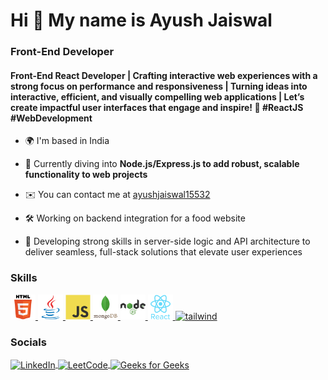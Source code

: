 <h1 align="left">Hi 👋 My name is Ayush Jaiswal</h1>
<h3 align="left">Front-End Developer</h3>
<h4 align="left">
    Front-End React Developer | Crafting interactive web experiences with a strong focus on performance and responsiveness | Turning ideas into interactive, efficient, and visually compelling web applications | Let’s create impactful user interfaces that engage and inspire! 🚀 #ReactJS #WebDevelopment
</h4>

- 🌍 I'm based in India

- 🌱 Currently diving into **Node.js/Express.js to add robust, scalable functionality to web projects**

- ✉️ You can contact me at [ayushjaiswal15532](mailto:ayushjaiswal15532@example.com)

- 🛠 Working on backend integration for a food website

- 🚀 Developing strong skills in server-side logic and API architecture to deliver seamless, full-stack solutions that elevate user experiences

<h3 align="left">Skills</h3>
<p align="left">  
    <a href="https://www.w3.org/html/" target="_blank" rel="noreferrer">
        <img src="https://raw.githubusercontent.com/devicons/devicon/master/icons/html5/html5-original-wordmark.svg" alt="html5" width="40" height="40"/>
    </a> 
    <a href="https://www.java.com" target="_blank" rel="noreferrer">
        <img src="https://raw.githubusercontent.com/devicons/devicon/master/icons/java/java-original.svg" alt="java" width="40" height="40"/>
    </a> 
    <a href="https://developer.mozilla.org/en-US/docs/Web/JavaScript" target="_blank" rel="noreferrer">
        <img src="https://raw.githubusercontent.com/devicons/devicon/master/icons/javascript/javascript-original.svg" alt="javascript" width="40" height="40"/>
    </a> 
    <a href="https://www.mongodb.com/" target="_blank" rel="noreferrer">
        <img src="https://raw.githubusercontent.com/devicons/devicon/master/icons/mongodb/mongodb-original-wordmark.svg" alt="mongodb" width="40" height="40"/>
    </a> 
    <a href="https://nodejs.org" target="_blank" rel="noreferrer">
        <img src="https://raw.githubusercontent.com/devicons/devicon/master/icons/nodejs/nodejs-original-wordmark.svg" alt="nodejs" width="40" height="40"/>
    </a> 
    <a href="https://reactjs.org/" target="_blank" rel="noreferrer">
        <img src="https://raw.githubusercontent.com/devicons/devicon/master/icons/react/react-original-wordmark.svg" alt="react" width="40" height="40"/>
    </a> 
    <a href="https://tailwindcss.com/" target="_blank" rel="noreferrer">
        <img src="https://www.vectorlogo.zone/logos/tailwindcss/tailwindcss-icon.svg" alt="tailwind" width="40" height="40"/>
    </a>
</p>

<h3 align="left">Socials</h3>
<p align="left">
    <a href="https://www.linkedin.com/in/ayush-jaiswal155/" target="blank">
        <img align="center" src="https://raw.githubusercontent.com/rahuldkjain/github-profile-readme-generator/master/src/images/icons/Social/linked-in-alt.svg" alt="LinkedIn" height="30" width="40"/>
    </a>
    <a href="https://leetcode.com/u/ayushjaiswal15532/" target="blank">
        <img align="center" src="https://raw.githubusercontent.com/rahuldkjain/github-profile-readme-generator/master/src/images/icons/Social/leet-code.svg" alt="LeetCode" height="30" width="40"/>
    </a>
    <a href="https://www.geeksforgeeks.org/user/ayushjaisuvor/" target="blank">
        <img align="center" src="https://raw.githubusercontent.com/rahuldkjain/github-profile-readme-generator/master/src/images/icons/Social/geeks-for-geeks.svg" alt="Geeks for Geeks" height="30" width="40"/>
    </a>
</p>

<p><img align="left" src="https://github-read
